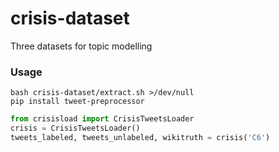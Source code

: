 # crisis-dataset
Three datasets for topic modelling

### Usage
```
bash crisis-dataset/extract.sh >/dev/null
pip install tweet-preprocessor
```

```python
from crisisload import CrisisTweetsLoader
crisis = CrisisTweetsLoader()
tweets_labeled, tweets_unlabeled, wikitruth = crisis('C6')
```
